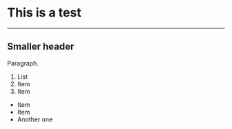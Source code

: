 # This is a test
-----------------

## Smaller header

Paragraph.

1. List
2. Item
3. Item

- Item
- Item
- Another one
